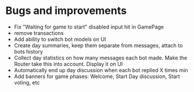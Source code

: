 # Bugs and improvements

- Fix "Waiting for game to start" disabled input hit in GamePage
- remove transactions
- Add ability to switch bot models on UI
- Create day summaries, keep them separate from messages, attach to bots history
- Collect day statistics on how many messages each bot made. Make the Router take this into account. Display it on UI
- Automatically end up day discussion when each bot replied X times min
- Add banners for game phases: Welcome, Start Day discussion, Start voting, etc
